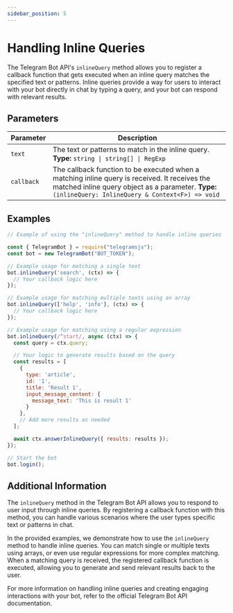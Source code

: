 ```yaml
---
sidebar_position: 5
---
```

# Handling Inline Queries

The Telegram Bot API's `inlineQuery` method allows you to register a callback function that gets executed when an inline query matches the specified text or patterns. Inline queries provide a way for users to interact with your bot directly in chat by typing a query, and your bot can respond with relevant results.

## Parameters

| Parameter | Description                                                      |
| --------- | ---------------------------------------------------------------- |
| `text`    | The text or patterns to match in the inline query. **Type:** `string \| string[] \| RegExp`              |
| `callback`| The callback function to be executed when a matching inline query is received. It receives the matched inline query object as a parameter. **Type:** `(inlineQuery: InlineQuery & Context<F>) => void`|

## Examples

```javascript
// Example of using the "inlineQuery" method to handle inline queries

const { TelegramBot } = require("telegramsjs");
const bot = new TelegramBot("BOT_TOKEN");

// Example usage for matching a single text
bot.inlineQuery('search', (ctx) => {
  // Your callback logic here
});

// Example usage for matching multiple texts using an array
bot.inlineQuery(['help', 'info'], (ctx) => {
  // Your callback logic here
});

// Example usage for matching using a regular expression
bot.inlineQuery(/^start/, async (ctx) => {
  const query = ctx.query;

  // Your logic to generate results based on the query
  const results = [
    {
      type: 'article',
      id: '1',
      title: 'Result 1',
      input_message_content: {
        message_text: 'This is result 1'
      }
    },
    // Add more results as needed
  ];

  await ctx.answerInlineQuery({ results: results });
});

// Start the bot
bot.login();
```

## Additional Information

The `inlineQuery` method in the Telegram Bot API allows you to respond to user input through inline queries. By registering a callback function with this method, you can handle various scenarios where the user types specific text or patterns in chat.

In the provided examples, we demonstrate how to use the `inlineQuery` method to handle inline queries. You can match single or multiple texts using arrays, or even use regular expressions for more complex matching. When a matching query is received, the registered callback function is executed, allowing you to generate and send relevant results back to the user.

For more information on handling inline queries and creating engaging interactions with your bot, refer to the official Telegram Bot API documentation.